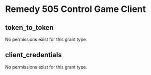# Remedy 505 Control Game Client

## token_to_token
No permissions exist for this grant type.

## client_credentials
No permissions exist for this grant type.